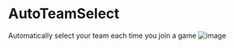 # AutoTeamSelect
Automatically select your team each time you join a game
![image](https://user-images.githubusercontent.com/39221871/180669150-5518470d-888a-49f4-8045-be4c14646a2a.png)

